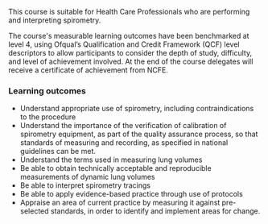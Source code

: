 This course is suitable for Health Care Professionals who are performing and interpreting spirometry.

The course's measurable learning outcomes have been benchmarked at level 4, using Ofqual’s Qualification and Credit Framework (QCF) level descriptors to allow participants to consider the depth of study, difficulty, and level of achievement involved. At the end of the course delegates will receive a certificate of achievement from NCFE.

### Learning outcomes

* Understand appropriate use of spirometry, including contraindications to the procedure
* Understand the importance of the verification of calibration of spirometry equipment, as part of the quality assurance process, so that standards of measuring and recording, as specified in national guidelines can be met.
* Understand the terms used in measuring lung volumes
* Be able to obtain technically acceptable and reproducible measurements of dynamic lung volumes
* Be able to interpret spirometry tracings
* Be able to apply evidence-based practice through use of protocols
* Appraise an area of current practice by measuring it against pre-selected standards, in order to identify and implement areas for change.
